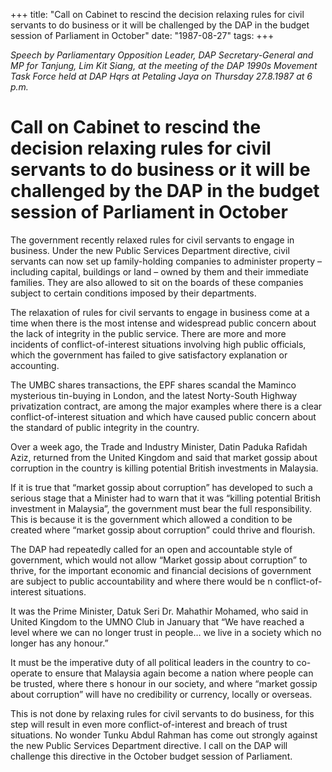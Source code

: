 +++ 
title: "Call on Cabinet to rescind the decision relaxing rules for civil servants to do business or it will be challenged by the DAP in the budget session of Parliament in October"
date: "1987-08-27"
tags:
+++

_Speech by Parliamentary Opposition Leader, DAP Secretary-General and MP for Tanjung, Lim Kit Siang, at the meeting of the DAP 1990s Movement Task Force held at DAP Hqrs at Petaling Jaya on Thursday 27.8.1987 at 6 p.m._

# Call on Cabinet to rescind the decision relaxing rules for civil servants to do business or it will be challenged by the DAP in the budget session of Parliament in October

The government recently relaxed rules for civil servants to engage in business. Under the new Public Services Department directive, civil servants can now set up family-holding companies to administer property – including capital, buildings or land – owned by them and their immediate families. They are also allowed to sit on the boards of these companies subject to certain conditions imposed by their departments.</u>

The relaxation of rules for civil servants to engage in business come at a time when there is the most intense and widespread public concern about the lack of integrity in the public service. There are more and more incidents of conflict-of-interest situations involving high public officials, which the government has failed to give satisfactory explanation or accounting.

The UMBC shares transactions, the EPF shares scandal the Maminco mysterious tin-buying in London, and the latest Norty-South Highway privatization contract, are among the major examples where there is a clear conflict-of-interest situation and which have caused public concern about the standard of public integrity in the country.

Over a week ago, the Trade and Industry Minister, Datin Paduka Rafidah Aziz, returned from the United Kingdom and said that market gossip about corruption in the country is killing potential British investments in Malaysia.

If it is true that “market gossip about corruption” has developed to such a serious stage that a Minister had to warn that it was “killing potential British investment in Malaysia”, the government must bear the full responsibility. This is because it is the government which allowed a condition to be created where “market gossip about corruption” could thrive and flourish.

The DAP had repeatedly called for an open and accountable style of government, which would not allow “Market gossip about corruption” to thrive, for the important economic and financial decisions of government are subject to public accountability and where there would be n conflict-of-interest situations.

It was the Prime Minister, Datuk Seri Dr. Mahathir Mohamed, who said in United Kingdom to the UMNO Club in January that “We have reached a level where we can no longer trust in people… we live in a society which no longer has any honour.”

It must be the imperative duty of all political leaders in the country to co-operate to ensure that Malaysia again become a nation where people can be trusted, where there s honour in our society, and where “market gossip about corruption” will have no credibility or currency, locally or overseas.

This is not done by relaxing rules for civil servants to do business, for this step will result in even more conflict-of-interest and breach of trust situations. No wonder Tunku Abdul Rahman has come out strongly against the new Public Services Department directive. I call on the DAP will challenge this directive in the October budget session of Parliament.
 
